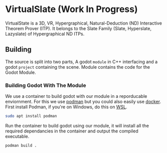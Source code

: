 # VirtualSlate (Work In Progress)

VirtualState is a 3D, VR, Hypergraphical, Natural-Deduction (ND) Interactive Theorem Prover (ITP). 
It belongs to the Slate Family (Slate, Hyperslate, Lazyslate) of Hypergraphical ND ITPs.

## Building
The source is split into two parts, A godot `module` in C++ interfacing and a godot `project` containing the scene. 
Module contains the code for the Godot Module. 

### Building Godot With The Module
We use a container to build godot with our module in a reporducable enviornment. 
For this we use [podman](https://podman.io/) but you could also easily use [docker](https://www.docker.com/).
First install Podman, if you're on Windows, do this on [WSL](https://learn.microsoft.com/en-us/windows/wsl/). 
```bash
sudo apt install podman
```
Run the container to build godot using our module, it will install all the
required dependancies in the container and output the compiled executable.
```bash
podman build .
```
